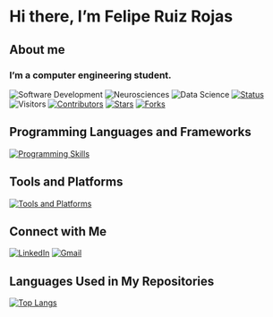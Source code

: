# Hi there, I’m Felipe Ruiz Rojas

## About me
### I’m a computer engineering student.

![Software Development](https://img.shields.io/badge/Software_Development-Active-green)
![Neurosciences](https://img.shields.io/badge/Neurosciences-Active-blue)
![Data Science](https://img.shields.io/badge/Data_Science-Active-orange)
[![Status](https://img.shields.io/badge/status-updating-brightgreen.svg)](https://github.com/felruizrojas/felruizrojas)
![Visitors](https://visitor-badge.laobi.icu/badge?page_id=felruizrojas)
[![Contributors](https://img.shields.io/github/contributors/felruizrojas/felruizrojas?color=blue)](https://github.com/felruizrojas/felruizrojas/graphs/contributors)
[![Stars](https://img.shields.io/github/stars/felruizrojas/felruizrojas.svg?logo=github)](https://github.com/felruizrojas/felruizrojas/stargazers)
[![Forks](https://img.shields.io/github/forks/felruizrojas/felruizrojas.svg?color=blue&logo=github)](https://github.com/felruizrojas/felruizrojas/network/members)





## Programming Languages and Frameworks
[![Programming Skills](https://skillicons.dev/icons?i=java,js,python,react,jquery)](https://skillicons.dev)

## Tools and Platforms
[![Tools and Platforms](https://skillicons.dev/icons?i=html,css,git,github,vscode,mysql,aws,azure,figma,discord,netbeans)](https://skillicons.de)

## Connect with Me 
[![LinkedIn](https://img.shields.io/badge/LinkedIn-%40felandres-blue?logo=linkedin&logoColor=white)](http://linkedin.com/in/felandres)
[![Gmail](https://img.shields.io/badge/Email-%20felruiz.a%40gmail.com-red?logo=gmail&logoColor=white)](mailto:felruiz.a@gmail.com)

## Languages Used in My Repositories
[![Top Langs](https://github-readme-stats.vercel.app/api/top-langs/?username=felruizrojas&layout=compact&hide_title=true)](https://github.com/felruizrojas)
